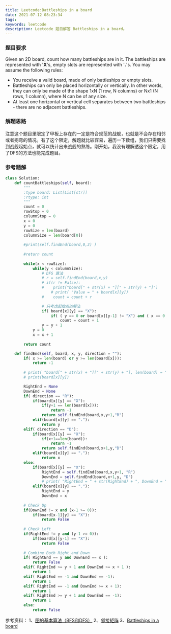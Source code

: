 ```yaml
---
title: Leetcode:Battleships in a board
date: 2021-07-12 08:23:34
tags:
keywords: leetcode
description: Leetcode 题目解答 Battleships in a board。
---
```


### 题目要求

Given an 2D board, count how many battleships are in it. The battleships are represented with '**X**'s, empty slots are represented with '**.**'s. You may assume the following rules:
* You receive a valid board, made of only battleships or empty slots.
* Battleships can only be placed horizontally or vertically. In other words, they can only be made of the shape 1xN (1 row, N columns) or Nx1 (N rows, 1 column), where N can be of any size.
* At least one horizontal or vertical cell separates between two battleships - there are no adjacent battleships.

### 解题思路

注意这个题目里限定了甲板上存在的一定是符合规范的战舰，也就是不会存在相邻或者拐弯的情况。有了这个限定，解题就比较容易，遍历一下数组，我们只需要找到战舰起始点，就可以统计出来战舰的熟练。刚开始，我没有理解透这个限定，用了DFS的方法也能完成题目。

### 参考题解

```python
class Solution:
    def countBattleships(self, board):
        """
        :type board: List[List[str]]
        :rtype: int
        """
        count = 0
        rowStop = 0
        columnStop = 0
        x = 0
        y = 0
        rowSize = len(board)
        columnSize = len(board[0])
                
        #print(self.findEnd(board,0,3) )   
        
        #return count
        
        while(x < rowSize):
            while(y < columnSize):
                # DFS 算法
                # r = self.findEnd(board,x,y)
                # if(r != False):
                #    print("board[" + str(x) + "][" + str(y) + "]")
                    # print( "Value = " + board[x][y])                    
                #    count = count + r

                # 只考虑起始点的解法
                if( board[x][y] == "X"):
                    if( ( y == 0 or board[x][y-1] != "X") and ( x == 0 or board[x-1][y] != "X")  ):
                        count = count + 1
                y = y + 1
            y = 0
            x = x + 1
                
        return count

    def findEnd(self, board, x, y, direction = ""):
        if( x >= len(board) or y >= len(board[x])):
            return -1
        
        # print( "board[" + str(x) + "][" + str(y) + "], len(board) = " + str(len(board)) + ", len(board[x]) = " + str(len(board[x])))
        # print(board[x][y])

        RightEnd = None
        DownEnd = None
        if( direction == "R"):
            if(board[x][y] == "X"):
                if(y+1 == len(board[x])):
                    return -1
                return self.findEnd(board,x,y+1,"R")
            elif(board[x][y] == "."):
                return y
        elif( direction == "D"):
            if(board[x][y] == "X"):
                if(x+1==len(board)):
                    return -1
                return self.findEnd(board,x+1,y,"D")
            elif(board[x][y] == "."):
                return x
        else:
            if(board[x][y] == "X"):
                RightEnd = self.findEnd(board,x,y+1, "R")
                DownEnd = self.findEnd(board,x+1,y, "D")
                # print( "RightEnd = " + str(RightEnd) + ", DownEnd = " + str(DownEnd))
            elif(board[x][y] == "."):
                RightEnd = y
                DownEnd = x
    
        # Check Up
        if(DownEnd != x and (x-1 >= 0)):
            if(board[x-1][y] == "X"):
                return False
        
        # Check Left
        if(RightEnd != y and (y-1 >= 0)):
            if(board[x][y-1] == "X"):
                return False
                
        # Combine Both Right and Down
        if( RightEnd == y and DownEnd == x ):
            return False
        elif( RightEnd >= y + 1 and DownEnd >= x + 1 ):
            return 1
        elif( RightEnd == -1 and DownEnd == -1):
            return 1
        elif( RightEnd == -1 and DownEnd >= x + 1):
            return 1
        elif( RightEnd >= y + 1 and DownEnd == -1):
            return 1
        else:
            return False
```

参考资料：
1、[图的基本算法（BFS和DFS）](https://www.jianshu.com/p/70952b51f0c8)
2、[邻接矩阵](https://baike.baidu.com/item/邻接矩阵/9796080?fr=aladdin)
3、[Battleships in a board](https://leetcode.com/problems/battleships-in-a-board/description/)